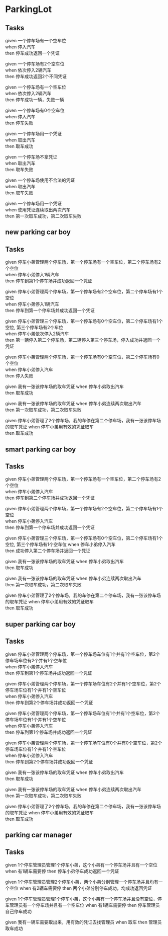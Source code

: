 # ParkingLot
## Tasks
given 一个停车场有一个空车位  
when 停入汽车  
then 停车成功返回一个凭证  

given 一个停车场有2个空车位  
when 依次停入2辆汽车  
then 停车成功返回2个不同凭证  

given 一个停车场有一个空车位  
when 依次停入2辆汽车  
then 停车成功一辆，失败一辆  

given 一个停车场有0个空车位  
when 停入汽车  
then 停车失败  

given 一个停车场用一个凭证  
when 取出汽车  
then 取车成功  

given 一个停车场不拿凭证  
when 取出汽车  
then 取车失败  

given 一个停车场使用不合法的凭证  
when 取出汽车  
then 取车失败  

given 一个停车场用一个凭证  
when 使用凭证连续取出两次汽车  
then 第一次取车成功，第二次取车失败    

## new parking car boy  
## Tasks  
given 停车小弟管理两个停车场，第一个停车场有一个空车位，第二个停车场有2个空位  
when 停车小弟停入1辆汽车  
then 停车到第1个停车场并成功返回一个凭证  

given 停车小弟管理两个停车场，第一个停车场有2个空车位，第二个停车场有1个空位  
when 停车小弟停入1辆汽车    
then 停车到第一个停车场并成功返回一个凭证  

given 停车小弟管理三个停车场，第一个停车场有0个空车位，第二个停车场有1个空位, 第三个停车场有2个车位  
when 停车小弟依次停入2辆汽车  
then 第一辆停入第二个停车场，第二辆停入第三个停车场，停入成功并返回一个凭证  

given 停车小弟管理两个停车场，第一个停车场有0个空车位，第二个停车场有0个空位  
when 停车小弟停入汽车  
then 停入失败  

given 我有一张该停车场的取车凭证 
when 停车小弟取出汽车  
then 取车成功

given 我有一张该停车场的取车凭证 
when 停车小弟连续两次取出汽车  
then 第一次取车成功，第二次取车失败  

given 停车小弟管理了2个停车场，我的车停在第二个停车场，我有一张该停车场的取车凭证 
when 停车小弟用有效的凭证取车  
then 取车成功 

## smart parking car boy
## Tasks  
given 停车小弟管理两个停车场，第一个停车场有一个空车位，第二个停车场有2个空位  
when 停车小弟停入汽车  
then 停车到第二个停车场并成功返回一个凭证  

given 停车小弟管理两个停车场，第一个停车场有2个空车位，第二个停车场有1个空位  
when 停车小弟停入汽车    
then 停车到第一个停车场并成功返回一个凭证  

given 停车小弟管理三个停车场，第一个停车场有0个空车位，第二个停车场有1个空位, 第三个停车场有1个空车位
when 停车小弟停入汽车  
then 成功停入第二个停车场并返回一个凭证  

given 我有一张该停车场的取车凭证 
when 停车小弟取出汽车  
then 取车成功

given 我有一张该停车场的取车凭证 
when 停车小弟连续两次取出汽车  
then 第一次取车成功，第二次取车失败  

given 停车小弟管理了2个停车场，我的车停在第二个停车场，我有一张该停车场的取车凭证 
when 停车小弟用有效的凭证取车  
then 取车成功 

## super parking car boy
## Tasks  
given 停车小弟管理两个停车场，第一个停车场车位有1个并有1个空车位，第2个停车场车位有2个并有1个空车位  
when 停车小弟停入汽车  
then 停车到第1个停车场并成功返回一个凭证  

given 停车小弟管理两个停车场，第一个停车场车位有2个并有1个空车位，第2个停车场车位有1个并有1个空车位  
when 停车小弟停入汽车  
then 停车到第2个停车场并成功返回一个凭证  

given 停车小弟管理两个停车场，第一个停车场车位有1个并有1个空车位，第2个停车场车位有1个并有1个空车位  
when 停车小弟停入汽车  
then 停车到第1个停车场并成功返回一个凭证   

given 停车小弟管理两个停车场，第一个停车场车位有0个并有0个空车位，第2个停车场车位有1个并有1个空车位  
when 停车小弟停入汽车  
then 停车到第2个停车场并成功返回一个凭证 

given 我有一张该停车场的取车凭证 
when 停车小弟取出汽车  
then 取车成功

given 我有一张该停车场的取车凭证 
when 停车小弟连续两次取出汽车  
then 第一次取车成功，第二次取车失败  

given 停车小弟管理了2个停车场，我的车停在第二个停车场，我有一张该停车场的取车凭证 
when 停车小弟用有效的凭证取车  
then 取车成功 

## parking car manager
## Tasks
given 1个停车管理员管理1个停车小弟，这个小弟有一个停车场并且有一个空位
when 有1辆车需要停
then 停车小弟停车成功返回一个凭证

given 1个停车管理员管理2个停车小弟，两个小弟分别管理一个停车场并且均有一个空位
when 有2辆车需要停
then 两个小弟分别停车成功，均成功返回凭证

given 1个停车管理员管理1个停车小弟，这个小弟有一个停车场并且没有空位，停车管理员有一个停车场并且有一个空车位
when 有1辆车需要停
then 停车管理员自己停车成功

given 我有一辆车需要取出来，用有效的凭证去找管理员
when 取车
then 管理员取车成功
